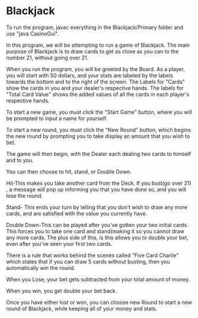 # Blackjack


To run the program, javac everything in the Blackjack/Primary folder and use "java CasinoGui".

In this program, we will be attempting to run a game of Blackjack. The main purpose of Blackjack is to draw cards to get as close as you can to the number 21, without going over 21. 


When you run the program, you will be greeted by the Board. 
As a player, you will start with 50 dollars, and your stats are labeled by the labels towards the bottom and to the right of the screen. 
The Labels for "Cards" show the cards in you and your dealer's respective hands. 
The labels for "Total Card Value" shows the added values of all the cards in each player's respective hands.

To start a new game, you must click the "Start Game" button, where you will be prompted to input a name for yourself. 

To start a new round, you must click the "New Round" button, which begins the new round by prompting you to take display an amount that you wish to bet.

The game will then begin, with the Dealer each dealing two cards to himself and to you. 

You can then choose to hit, stand, or Double Down.

Hit-This makes you take another card from the Deck. If you bust(go over 21) , a message will pop up informing you that you have done so, and you will lose the round. 

Stand- This ends your turn by telling that you don't wish to draw any more cards, and are satisfied with the value you currently have. 

Double Down-This can be played after you've gotten your two initial cards. This forces you to take one card and stand(making it so you cannot draw any more cards. The plus side of this, is this allows you to double your bet, even after you've seen your first two cards.   

There is a rule that works behind the scenes called "Five Card Charlie" which states that if you can draw 5 cards without busting, then you automatically win the round. 

When you Lose, your bet gets subtracted from your total amount of money. 

When you win, you get double your bet back. 

Once you have either lost or won, you can choose new Round to start a new round of Blackjack, while keeping all of your money and stats. 

